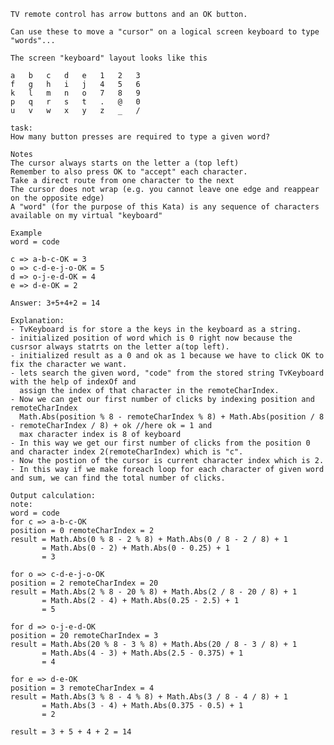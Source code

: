 
    TV remote control has arrow buttons and an OK button.

    Can use these to move a "cursor" on a logical screen keyboard to type "words"...

    The screen "keyboard" layout looks like this

    a	b	c	d	e	1	2	3
    f	g	h	i	j	4	5	6
    k	l	m	n	o	7	8	9
    p	q	r	s	t	.	@	0
    u	v	w	x	y	z	_	/

    task:
    How many button presses are required to type a given word?

    Notes
    The cursor always starts on the letter a (top left)
    Remember to also press OK to "accept" each character.
    Take a direct route from one character to the next
    The cursor does not wrap (e.g. you cannot leave one edge and reappear on the opposite edge)
    A "word" (for the purpose of this Kata) is any sequence of characters available on my virtual "keyboard"

    Example
    word = code

    c => a-b-c-OK = 3
    o => c-d-e-j-o-OK = 5
    d => o-j-e-d-OK = 4
    e => d-e-OK = 2

    Answer: 3+5+4+2 = 14
    
    Explanation:
    - TvKeyboard is for store a the keys in the keyboard as a string.
    - initialized position of word which is 0 right now because the cusrsor always statrts on the letter a(top left).
    - initialized result as a 0 and ok as 1 because we have to click OK to fix the character we want.
    - lets search the given word, "code" from the stored string TvKeyboard with the help of indexOf and 
      assign the index of that character in the remoteCharIndex.
    - Now we can get our first number of clicks by indexing position and remoteCharIndex
      Math.Abs(position % 8 - remoteCharIndex % 8) + Math.Abs(position / 8 - remoteCharIndex / 8) + ok //here ok = 1 and 
      max character index is 8 of keyboard 
    - In this way we get our first number of clicks from the position 0 and character index 2(remoteCharIndex) which is "c".
    - Now the postion of the cursor is current character index which is 2.
    - In this way if we make foreach loop for each character of given word and sum, we can find the total number of clicks.
    
    Output calculation: 
    note: 
    word = code
    for c => a-b-c-OK
    position = 0 remoteCharIndex = 2
    result = Math.Abs(0 % 8 - 2 % 8) + Math.Abs(0 / 8 - 2 / 8) + 1
           = Math.Abs(0 - 2) + Math.Abs(0 - 0.25) + 1
           = 3
           
    for o => c-d-e-j-o-OK
    position = 2 remoteCharIndex = 20
    result = Math.Abs(2 % 8 - 20 % 8) + Math.Abs(2 / 8 - 20 / 8) + 1
           = Math.Abs(2 - 4) + Math.Abs(0.25 - 2.5) + 1
           = 5
           
    for d => o-j-e-d-OK
    position = 20 remoteCharIndex = 3
    result = Math.Abs(20 % 8 - 3 % 8) + Math.Abs(20 / 8 - 3 / 8) + 1
           = Math.Abs(4 - 3) + Math.Abs(2.5 - 0.375) + 1
           = 4
           
    for e => d-e-OK 
    position = 3 remoteCharIndex = 4
    result = Math.Abs(3 % 8 - 4 % 8) + Math.Abs(3 / 8 - 4 / 8) + 1
           = Math.Abs(3 - 4) + Math.Abs(0.375 - 0.5) + 1
           = 2
           
    result = 3 + 5 + 4 + 2 = 14
    
    
   
    
 
 
